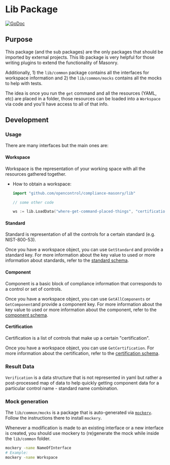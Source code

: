 # Lib Package

[![GoDoc](https://godoc.org/github.com/opencontrol/compliance-masonry/lib?status.svg)](https://godoc.org/github.com/opencontrol/compliance-masonry/lib)

## Purpose

This package (and the sub packages) are the only packages that should
be imported by external projects. This lib package is very helpful for
those writing plugins to extend the functionality of Masonry.

Additionally, 1) the `lib/common` package contains all the interfaces for
workspace information and 2) the `lib/common/mocks` contains all the
mocks to help with tests.

The idea is once you run the `get` command and all the resources
(YAML, etc) are placed in a folder, those resources can be loaded into
 a `Workspace` via code and you'll have access to all of that info.
 
## Development

### Usage
 
There are many interfaces but the main ones are:

#### Workspace
Workspace is the representation of your working space with all the
resources gathered together.
- How to obtain a workspace:
  ```go
  import "github.com/opencontrol/compliance-masonry/lib"
  
  // some other code
  
  ws := lib.LoadData("where-get-command-placed-things", "certification-path")
  ```

#### Standard
Standard is representation of all the controls for a certain standard 
(e.g. NIST-800-53).

Once you have a workspace object, you can use `GetStandard` and provide
a standard key. For more information about the key value to used or more
information about standards, refer to the
[standard schema](https://github.com/opencontrol/schemas#standards).

#### Component
Component is a basic block of compliance information that corresponds to
a control or set of controls.

Once you have a workspace object, you can use `GetAllComponents` or
`GetComponent`and provide a component key. For more information about 
the key value to used or more information about the component, refer to
the [component schema](https://github.com/opencontrol/schemas#components).

#### Certification
Certification is a list of controls that make up a certain
"certification".

Once you have a workspace object, you can use `GetCertification`.
For more information about the certification, refer to the
[certification schema](https://github.com/opencontrol/schemas#certifications).

### Result Data
`Verification` is a data structure that is not represented in yaml but
rather a post-processed map of data to help quickly getting component
data for a particular control name - standard name combination.

### Mock generation
The `lib/common/mocks` is a package that is auto-generated via
 [`mockery`](https://github.com/vektra/mockery). Follow the
 instructions there to install `mockery`.
 
 Whenever a modification is made to an existing interface or a new 
 interface is created, you should use mockery to (re)generate the mock
 while inside the `lib/common` folder.

```sh
mockery -name NameOfInterface
# Example:
mockery -name Workspace
```
 
